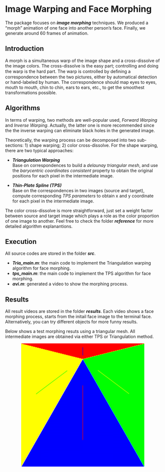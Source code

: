 # Image Warping and Face Morphing
The package focuses on **_image morphing_** techniques. We produced a “morph” animation of one face into another person’s face. Finally, we generate around 60 frames of animation.


Introduction
------------
A morph is a simultaneous warp of the image shape and a cross-dissolve of the image colors. The cross-dissolve is the easy part; controlling and doing the warp is the hard part. The warp is controlled by deﬁning a correspondence between the two pictures, either by automatical detection or hand-labeled by human. The correspondence should map eyes to eyes, mouth to mouth, chin to chin, ears to ears, etc., to get the smoothest transformations possible.


Algorithms
----------
In terms of warping, two methods are well-popular used, _Forward Warping_ and _Inverse Warping_. Actually, the latter one is more recommended since the the inverse warping can eliminate black holes in the generated image.      

Theoretically, the warping process can be decomposed into two sub-sections: 1) shape warping; 2) color cross-dissolve. For the shape warping, there are two typical approaches:
* **_Triangulation Warping_**    
  Base on correspondences to build a _delaunay triangular mesh_, and use the _barycentric coordinates consistent_ property to obtain the original positions for each pixel in the intermediate image.
  
* **_Thin-Plate Spline (TPS)_**   
  Base on the correspondences in two images (source and target), compute corresponding _TPS parameters_ to obtain x and y coordinate for each pixel in the intermediate image.

The color cross-dissolve is more straightforward, just set a weight factor between source and target image which plays a role as the color proportion of one image to another. Feel free to check the folder **_reference_** for more detailed algorithm explanantions.


Execution
---------
All source codes are stored in the folder **_src_**.
* **_Tria_main.m_**: the main code to implement the Triangulation warping algorithm for face morphing.
* **_tps_main.m_**: the main code to implement the TPS algorithm for face morphing. 
* **_avi.m_**: generated a video to show the morphing process.


Results
-------
All result videos are stored in the folder **_results_**. Each video shows a face morphing process, starts from the initail face image to the terminal face. Alternatively, you can try different objects for more funny results.       

Below shows a test morphing resuts using a triangular mesh. All intermediate images are obtained via either TPS or Triangulation method.
<div align=center>
  <img width="400" height="400" src="./results/eval_test.gif", alt="demo1"/>
</div>
